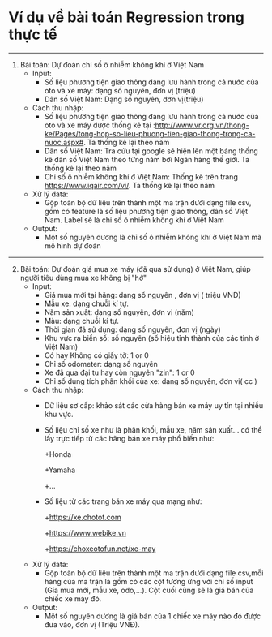 # Ví dụ về bài toán Regression trong thực tế

---

1. Bài toán: Dự đoán chỉ số ô nhiễm không khí ở Việt Nam
   - Input:
     - Số liệu phương tiện giao thông đang lưu hành trong cả nước của oto và xe máy: dạng số nguyên, đơn vị (triệu)
     - Dân số Việt Nam: Dạng số nguyên, đơn vị(triệu)
   - Cách thu nhập: 
     - Số liệu phương tiện giao thông đang lưu hành trong cả nước của oto và xe máy được thống kê tại :http://www.vr.org.vn/thong-ke/Pages/tong-hop-so-lieu-phuong-tien-giao-thong-trong-ca-nuoc.aspx#. Ta thống kê lại theo năm
     - Dân số Việt Nam: Tra cứu tại google sẽ hiện lên một bảng thống kê dân số Việt Nam theo từng năm bởi Ngân hàng thế giới. Ta thống kê lại theo năm
     - Chỉ số ô nhiễm không khí ở Việt Nam: Thống kê trên trang https://www.iqair.com/vi/. Ta thống kê lại theo năm
   - Xử lý data:
     - Gộp toàn bộ dữ liệu trên thành một ma trận dưới dạng file csv, gồm có feature là số liệu phương tiện giao thông, dân số Việt Nam. Label sẽ là chỉ số ô nhiễm không khí ở Việt Nam
   - Output:
     - Một số nguyên dương  là chỉ số ô nhiễm không khí ở Việt Nam mà mô hình dự đoán

---

2. Bài toán: Dự đoán giá mua xe máy (đã qua sử dụng) ở Việt Nam, giúp người tiêu dùng mua xe không bị "hớ"
   - Input:
     - Giá mua mới tại hãng: dạng số nguyên , đơn vị ( triệu VNĐ)
     - Mẫu xe: dạng chuỗi kí tự.
     - Năm sản xuất: dạng số nguyên, đơn vị (năm)
     - Màu: dạng chuỗi kí tự.
     - Thời gian đã sử dụng: dạng số nguyên, đơn vị (ngày)
     - Khu vực ra biển số: số nguyên (số hiệu tỉnh thành của các tỉnh ở Việt Nam)
     - Có hay Không có giấy tờ: 1 or 0
     - Chỉ số odometer: dạng số nguyên
     - Xe đã qua đại tu hay còn nguyên "zin": 1 or 0
     - Chỉ số dung tích phân khối của xe: dạng số nguyên, đơn vị( cc )
   - Cách thu nhập: 
     - Dữ liệu sơ cấp: khảo sát các cửa hàng bán xe máy uy tín tại nhiều khu vực.
     - Số liệu chỉ số xe như là phân khối, mẫu xe, năm sản xuất... có thể lấy trực tiếp từ các hãng bán xe máy phổ biến như:
     
         +Honda
         
         +Yamaha
         
         +...
     - Số liệu từ các trang bán xe máy qua mạng như: 
        
        +https://xe.chotot.com
        
        +https://www.webike.vn
        
        +https://choxeotofun.net/xe-may
   - Xử lý data:
     - Gộp toàn bộ dữ liệu trên thành một ma trận dưới dạng file csv,mỗi hàng của ma trận là gồm có các cột tương ứng với chỉ số input (Gía mua mới, mẫu xe, odo,...). Cột cuối cùng sẽ là giá bán của chiếc xe máy đó.
   - Output:
     - Một số nguyên dương là giá bán của 1 chiếc xe máy nào đó được đưa vào, đơn vị (Triệu VNĐ).  
       
      
    
